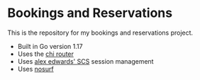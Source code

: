 # Bookings and Reservations

This is the repository for my bookings and reservations project.

- Built in Go version 1.17
- Uses the [chi router](https://github.com/go-chi/chi)
- Uses [alex edwards' SCS](https://github.com/alexedwards/scs) session management
- Uses [nosurf](https://github.com/justinas/nosurf)